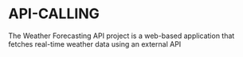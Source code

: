 # API-CALLING

The Weather Forecasting API project is a web-based application that fetches real-time weather data using an external API
